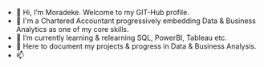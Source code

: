 - 👋 Hi, I’m Moradeke. Welcome to my GIT-Hub profile. 
- 👀 I'm a Chartered Accountant progressively embedding Data & Business Analytics as one of my core skills. 
- 🌱 I’m currently learning & relearning SQL, PowerBI, Tableau etc. 
- 💞️ Here to document my projects & progress in Data & Business Analysis. 
- 📫 

<!---
Moradeke-GIT/Moradeke-GIT is a ✨ special ✨ repository because its `README.md` (this file) appears on your GitHub profile.
You can click the Preview link to take a look at your changes.
--->
